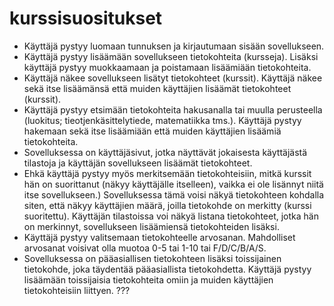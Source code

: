 # kurssisuositukset

* Käyttäjä pystyy luomaan tunnuksen ja kirjautumaan sisään sovellukseen.
* Käyttäjä pystyy lisäämään sovellukseen tietokohteita (kursseja). Lisäksi käyttäjä pystyy muokkaamaan ja poistamaan lisäämiään tietokohteita.
* Käyttäjä näkee sovellukseen lisätyt tietokohteet (kurssit). Käyttäjä näkee sekä itse lisäämänsä että muiden käyttäjien lisäämät tietokohteet (kurssit).
* Käyttäjä pystyy etsimään tietokohteita hakusanalla tai muulla perusteella (luokitus; tieotjenkäsittelytiede, matematiikka tms.). Käyttäjä pystyy hakemaan sekä itse lisäämiään että muiden käyttäjien lisäämiä tietokohteita.
* Sovelluksessa on käyttäjäsivut, jotka näyttävät jokaisesta käyttäjästä tilastoja ja käyttäjän sovellukseen lisäämät tietokohteet.
* Ehkä käyttäjä pystyy myös merkitsemään tietokohteisiin, mitkä kurssit hän on suorittanut (näkyy käyttäjälle itselleen), vaikka ei ole lisännyt niitä itse sovellukseen.) Sovelluksessa tämä voisi näkyä tietokohteen kohdalla siten, että näkyy käyttäjien määrä, joilla tietokohde on merkitty (kurssi suoritettu). Käyttäjän tilastoissa voi näkyä listana tietokohteet, jotka hän on merkinnyt, sovellukseen lisäämiensä tietokohteiden lisäksi.
* Käyttäjä pystyy valitsemaan tietokohteelle arvosanan. Mahdolliset arvosanat voisivat olla muotoa 0-5 tai 1-10 tai F/D/C/B/A/S.
* Sovelluksessa on pääasiallisen tietokohteen lisäksi toissijainen tietokohde, joka täydentää pääasiallista tietokohdetta. Käyttäjä pystyy lisäämään toissijaisia tietokohteita omiin ja muiden käyttäjien tietokohteisiin liittyen. ???
